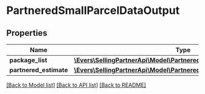 # PartneredSmallParcelDataOutput

## Properties
Name | Type | Description | Notes
------------ | ------------- | ------------- | -------------
**package_list** | [**\Evers\SellingPartnerApi\Model\PartneredSmallParcelPackageOutputList**](PartneredSmallParcelPackageOutputList.md) |  | 
**partnered_estimate** | [**\Evers\SellingPartnerApi\Model\PartneredEstimate**](PartneredEstimate.md) |  | [optional] 

[[Back to Model list]](../README.md#documentation-for-models) [[Back to API list]](../README.md#documentation-for-api-endpoints) [[Back to README]](../README.md)


